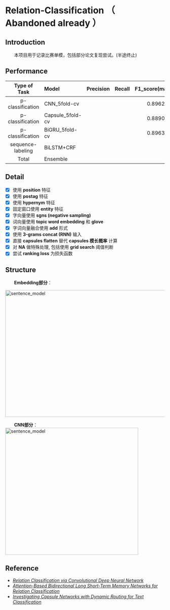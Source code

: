 # Relation-Classification （ Abandoned already ）

## Introduction
&emsp;&emsp;本项目用于记录比赛单模，包括部分论文复现尝试。(半途终止)  

## Performance
|Type of Task|Model|Precision|Recall|F1_score(marco)|  
|:--:|:---|:----:|:--:|:-----:|
|p-classification|CNN_5fold-cv|||0.8962|
|p-classification|Capsule_5fold-cv|||0.8890|
|p-classification|BiGRU_5fold-cv|||0.8963|
|sequence-labeling|BiLSTM+CRF||||
|Total|Ensemble||||

## Detail
- [x] 使用 **position** 特征
- [x] 使用 **postag** 特征
- [x] 使用 **hypernym** 特征
- [x] 固定窗口使用 **entity** 特征
- [x] 字向量使用 **sgns (negative sampling)**
- [x] 词向量使用 **topic word embedding** 和 **glove**
- [x] 字词向量融合使用 **add** 形式
- [x] 使用 **3-grams concat (RNN)** 输入 
- [x] 直接 **capsules flatten** 替代 **capsules 模长概率** 计算
- [x] 对 **NA** 做特殊处理, 包括使用 **grid search** 阈值判断
- [x] 尝试 **ranking loss** 为损失函数

## Structure  
&emsp;&emsp;**Embedding部分**：  

<img src="https://drive.google.com/uc?export=view&id=1-By8e5CuQTXkm3Fong7FZ0s_0lTTmhxV" width = "650" height = "400" alt="sentence_model" align=center />  


&emsp;&emsp;**CNN部分**：  
<img src="https://drive.google.com/uc?export=view&id=12z_QHLjA4zW2wScbTSxQiYHGNfUCDbz-" width = "420" height = "400" alt="sentence_model" align=center />  

## Reference  
- [*Relation Classification via Convolutional Deep Neural Network*](https://aclweb.org/anthology/C14-1220) 
- [*Attention-Based Bidirectional Long Short-Term Memory Networks for Relation Classification*](https://www.aclweb.org/anthology/P16-2034)
- [*Investigating Capsule Networks with Dynamic Routing for Text Classification*](https://arxiv.org/pdf/1804.00538.pdf)


